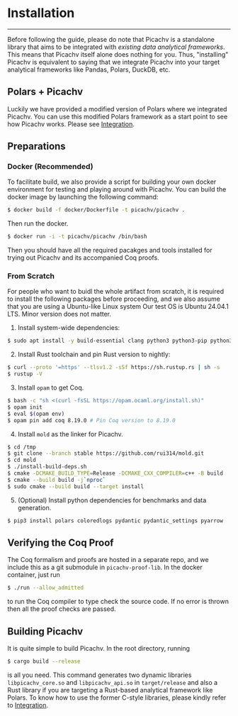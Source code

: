 # Installation
---

Before following the guide, please do note that Picachv is a standalone library that aims to be integrated with *existing data analytical frameworks*. This means that Picachv itself alone does nothing for you. Thus, "installing" Picachv is equivalent to saying that we integrate Picachv into your target analytical frameworks like Pandas, Polars, DuckDB, etc.

## Polars + Picachv

Luckily we have provided a modified version of Polars where we integrated Picachv. You can use this modified Polars framework as a start point to see how Picachv works. Please see [Integration](integration.md).

## Preparations

### Docker (Recommended)

To facilitate build, we also provide a script for building your own docker environment for testing and playing around with Picachv. You can build the docker image by launching the following command:

```sh
$ docker build -f docker/Dockerfile -t picachv/picachv .
```

Then run the docker.

```sh
$ docker run -i -t picachv/picachv /bin/bash     
```

Then you should have all the required pacakges and tools installed for trying out Picachv and its accompanied Coq proofs.

### From Scratch

For people who want to buidl the whole artifact from scratch, it is required to install the following packages before proceeding, and we also assume that you are using a Ubuntu-like Linux system Our test OS is Ubuntu 24.04.1 LTS. Minor version does not matter.

1. Install system-wide dependencies:

```sh
$ sudo apt install -y build-essential clang python3 python3-pip python3-as-python libgmp-dev pkg-config clang protobuf-compiler
```

2. Install Rust toolchain and pin Rust version to nightly:

```sh
$ curl --proto '=https' --tlsv1.2 -sSf https://sh.rustup.rs | sh -s
$ rustup -V
```

3. Install `opam` to get Coq.

```sh
$ bash -c "sh <(curl -fsSL https://opam.ocaml.org/install.sh)"
$ opam init
$ eval $(opam env)
$ opam pin add coq 8.19.0 # Pin Coq version to 8.19.0
```

4. Install `mold` as the linker for Picachv.

```sh
$ cd /tmp
$ git clone --branch stable https://github.com/rui314/mold.git
$ cd mold
$ ./install-build-deps.sh
$ cmake -DCMAKE_BUILD_TYPE=Release -DCMAKE_CXX_COMPILER=c++ -B build
$ cmake --build build -j`nproc` 
$ sudo cmake --build build --target install
```

5. (Optional) Install python dependencies for benchmarks and data generation.

```sh
$ pip3 install polars coloredlogs pydantic pydantic_settings pyarrow
```

## Verifying the Coq Proof

The Coq formalism and proofs are hosted in a separate repo, and we include this as a git submodule in `picachv-proof-lib`. In the docker container, just run

```sh
$ ./run --allow_admitted
```

to run the Coq compiler to type check the source code. If no error is thrown then all the proof checks are passed.

## Building Picachv

It is quite simple to build Picachv. In the root directory, running

```sh
$ cargo build --release
```

is all you need. This command generates two dynamic libraries `libpicachv_core.so` and `libpicachv_api.so` in `target/release` and also a Rust library if you are targeting a Rust-based analytical framework like Polars. To know how to use the former C-style libraries, please kindly refer to [Integration](integration.md).
